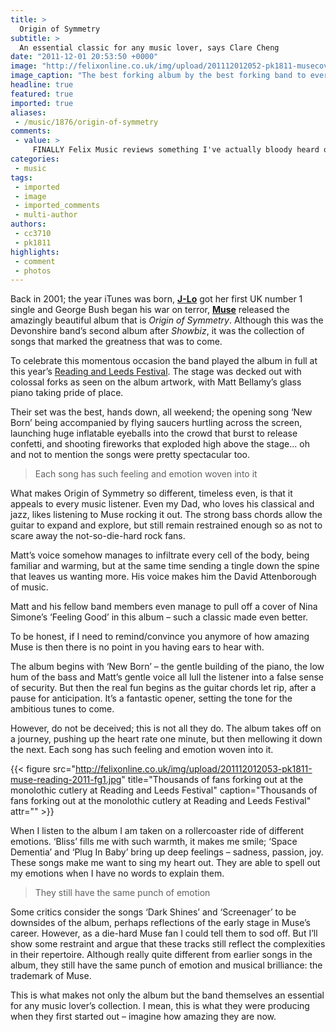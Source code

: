 ```yaml
---
title: >
  Origin of Symmetry
subtitle: >
  An essential classic for any music lover, says Clare Cheng
date: "2011-12-01 20:53:50 +0000"
image: "http://felixonline.co.uk/img/upload/201112012052-pk1811-musecover.jpg"
image_caption: "The best forking album by the best forking band to ever set foot on forking Earth"
headline: true
featured: true
imported: true
aliases:
 - /music/1876/origin-of-symmetry
comments:
 - value: >
     FINALLY Felix Music reviews something I've actually bloody heard of! <br> <br>And I agree - this album, and Muse, are absolutely brilliant. <br> <br>No pretentious silly-hat-wearing monotonous splurge that someone has conjured up by twisting several dials on a mixer they bought on ebay whilst simultaneously swaying from side to side and moving their arms around like an octopus on LSD. Just a great band that a lot of people like. <br> <br>Great article. Thank you.,I'm SO confused. "Finally Felix Music reviews something I've actually bloody heard of!" I'm a big Muse fan, but I WANT to be told about music I haven't heard of.
categories:
 - music
tags:
 - imported
 - image
 - imported_comments
 - multi-author
authors:
 - cc3710
 - pk1811
highlights:
 - comment
 - photos
---
```


Back in 2001; the year iTunes was born, [__J-Lo__](http://www.jenniferlopezonline.com/) got her first UK number 1 single and George Bush began his war on terror, [__Muse__](http://muse.mu/) released the amazingly beautiful album that is _Origin of Symmetry_. Although this was the Devonshire band’s second album after _Showbiz_, it was the collection of songs that marked the greatness that was to come.

To celebrate this momentous occasion the band played the album in full at this year’s [Reading and Leeds Festival](http://www.readingfestival.com). The stage was decked out with colossal forks as seen on the album artwork, with Matt Bellamy’s glass piano taking pride of place.

Their set was the best, hands down, all weekend; the opening song ‘New Born’ being accompanied by flying saucers hurtling across the screen, launching huge inflatable eyeballs into the crowd that burst to release confetti, and shooting fireworks that exploded high above the stage… oh and not to mention the songs were pretty spectacular too.

> Each song has such feeling and emotion woven into it

What makes Origin of Symmetry so different, timeless even, is that it appeals to every music listener. Even my Dad, who loves his classical and jazz, likes listening to Muse rocking it out. The strong bass chords allow the guitar to expand and explore, but still remain restrained enough so as not to scare away the not-so-die-hard rock fans.

Matt’s voice somehow manages to infiltrate every cell of the body, being familiar and warming, but at the same time sending a tingle down the spine that leaves us wanting more. His voice makes him the David Attenborough of music.

Matt and his fellow band members even manage to pull off a cover of Nina Simone’s ‘Feeling Good’ in this album – such a classic made even better.

To be honest, if I need to remind/convince you anymore of how amazing Muse is then there is no point in you having ears to hear with.

The album begins with ‘New Born’ – the gentle building of the piano, the low hum of the bass and Matt’s gentle voice all lull the listener into a false sense of security. But then the real fun begins as the guitar chords let rip, after a pause for anticipation. It’s a fantastic opener, setting the tone for the ambitious tunes to come.

However, do not be deceived; this is not all they do. The album takes off on a journey, pushing up the heart rate one minute, but then mellowing it down the next. Each song has such feeling and emotion woven into it.

{{< figure src="http://felixonline.co.uk/img/upload/201112012053-pk1811-muse-reading-2011-fg1.jpg" title="Thousands of fans forking out at the monolothic cutlery at Reading and Leeds Festival" caption="Thousands of fans forking out at the monolothic cutlery at Reading and Leeds Festival" attr="" >}}

When I listen to the album I am taken on a rollercoaster ride of different emotions. ‘Bliss’ fills me with such warmth, it makes me smile; ‘Space Dementia’ and ‘Plug In Baby’ bring up deep feelings – sadness, passion, joy. These songs make me want to sing my heart out. They are able to spell out my emotions when I have no words to explain them.

> They still have the same punch of emotion

Some critics consider the songs ‘Dark Shines’ and ‘Screenager’ to be downsides of the album, perhaps reflections of the early stage in Muse’s career. However, as a die-hard Muse fan I could tell them to sod off. But I’ll show some restraint and argue that these tracks still reflect the complexities in their repertoire. Although really quite different from earlier songs in the album, they still have the same punch of emotion and musical brilliance: the trademark of Muse.

This is what makes not only the album but the band themselves an essential for any music lover’s collection. I mean, this is what they were producing when they first started out – imagine how amazing they are now.

